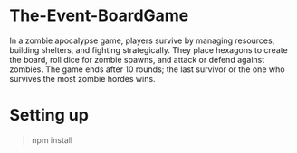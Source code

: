 # The-Event-BoardGame
 In a zombie apocalypse game, players survive by managing resources, building shelters, and fighting strategically. They place hexagons to create the board, roll dice for zombie spawns, and attack or defend against zombies. The game ends after 10 rounds; the last survivor or the one who survives the most zombie hordes wins.


# Setting up

> npm install
